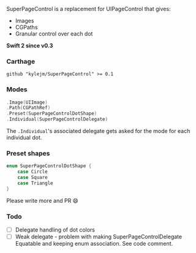 
SuperPageControl is a replacement for UIPageControl that gives:

- Images
- CGPaths
- Granular control over each dot

**Swift 2 since v0.3**


### Carthage

```
github "kylejm/SuperPageControl" >= 0.1
```

### Modes

```swift
.Image(UIImage)
.Path(CGPathRef)
.Preset(SuperPageControlDotShape)
.Individual(SuperPageControlDelegate)
```

The `.Individual`'s associated delegate gets asked for the mode for each individual dot.

### Preset shapes

```swift
enum SuperPageControlDotShape {
    case Circle
    case Square
    case Triangle
}
```

Please write more and PR :smile:

### Todo

- [ ] Delegate handling of dot colors
- [ ] Weak delegate - problem with making SuperPageControlDelegate Equatable and keeping enum association. See code comment.
